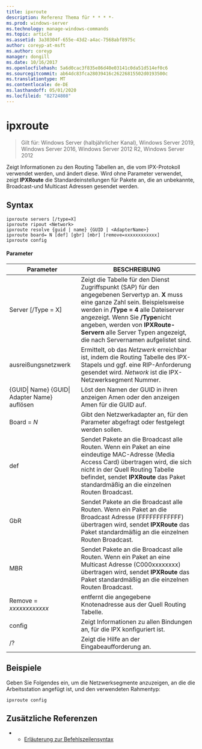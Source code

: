 ```yaml
---
title: ipxroute
description: Referenz Thema für * * * *-
ms.prod: windows-server
ms.technology: manage-windows-commands
ms.topic: article
ms.assetid: 3a30304f-655e-43d2-a4ac-7568abf8975c
author: coreyp-at-msft
ms.author: coreyp
manager: dongill
ms.date: 10/16/2017
ms.openlocfilehash: 5a6d0cac3f835e86d40e03141c0da51d514ef0c6
ms.sourcegitcommit: ab64dc83fca28039416c26226815502d0193500c
ms.translationtype: MT
ms.contentlocale: de-DE
ms.lasthandoff: 05/01/2020
ms.locfileid: "82724808"
---
```

# <a name="ipxroute"></a>ipxroute

> Gilt für: Windows Server (halbjährlicher Kanal), Windows Server 2019, Windows Server 2016, Windows Server 2012 R2, Windows Server 2012

Zeigt Informationen zu den Routing Tabellen an, die vom IPX-Protokoll verwendet werden, und ändert diese. Wird ohne Parameter verwendet, zeigt **IPXRoute** die Standardeinstellungen für Pakete an, die an unbekannte, Broadcast-und Multicast Adressen gesendet werden.   
## <a name="syntax"></a>Syntax  
```  
ipxroute servers [/type=X]  
ipxroute ripout <Network>  
ipxroute resolve {guid | name} {GUID | <AdapterName>}  
ipxroute board= N [def] [gbr] [mbr] [remove=xxxxxxxxxxxx]  
ipxroute config  
```  
#### <a name="parameters"></a>Parameter  
|Parameter|BESCHREIBUNG|  
|-------|--------|  
|Server [/Type = X]|Zeigt die Tabelle für den Dienst Zugriffspunkt (SAP) für den angegebenen Servertyp an.  **X** muss eine ganze Zahl sein. Beispielsweise werden in **/Type = 4** alle Dateiserver angezeigt. Wenn Sie **/Type**nicht angeben, werden von **IPXRoute-Servern** alle Server Typen angezeigt, die nach Servernamen aufgelistet sind.|  
|ausreißungsnetzwerk|Ermittelt, ob das *Netzwerk* erreichbar ist, indem die Routing Tabelle des IPX-Stapels und ggf. eine RIP-Anforderung gesendet wird.  *Network* ist die IPX-Netzwerksegment Nummer.|  
|{GUID&#124; Name} {GUID&#124; Adapter Name} auflösen|Löst den Namen der GUID in ihren anzeigen Amen oder den anzeigen Amen für die GUID auf.|  
|Board = *N*|Gibt den Netzwerkadapter an, für den Parameter abgefragt oder festgelegt werden sollen.|  
|def|Sendet Pakete an die Broadcast alle Routen. Wenn ein Paket an eine eindeutige MAC-Adresse (Media Access Card) übertragen wird, die sich nicht in der Quell Routing Tabelle befindet, sendet **IPXRoute** das Paket standardmäßig an die einzelnen Routen Broadcast.|  
|GbR|Sendet Pakete an die Broadcast alle Routen. Wenn ein Paket an die Broadcast Adresse (FFFFFFFFFFFF) übertragen wird, sendet **IPXRoute** das Paket standardmäßig an die einzelnen Routen Broadcast.|  
|MBR|Sendet Pakete an die Broadcast alle Routen. Wenn ein Paket an eine Multicast Adresse (C000xxxxxxxx) übertragen wird, sendet **IPXRoute** das Paket standardmäßig an die einzelnen Routen Broadcast.|  
|Remove = *xxxxxxxxxxxx*|entfernt die angegebene Knotenadresse aus der Quell Routing Tabelle.|  
|config|Zeigt Informationen zu allen Bindungen an, für die IPX konfiguriert ist.|  
|/?|Zeigt die Hilfe an der Eingabeaufforderung an.|  
## <a name="examples"></a>Beispiele  
Geben Sie Folgendes ein, um die Netzwerksegmente anzuzeigen, an die die Arbeitsstation angefügt ist, und den verwendeten Rahmentyp:  
```  
ipxroute config  
```  
## <a name="additional-references"></a>Zusätzliche Referenzen  
-   - [Erläuterung zur Befehlszeilensyntax](command-line-syntax-key.md)  

